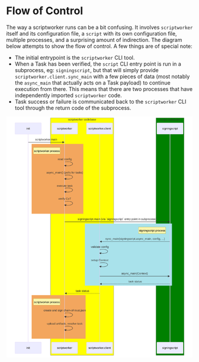 # Flow of Control

The way a scriptworker runs can be a bit confusing. It involves `scriptworker` itself and its configuration file, a `script` with its own configuration file, multiple processes, and a surprising amount of indirection. The diagram below attempts to show the flow of control. A few things are of special note:

* The initial entrypoint is the `scriptworker` CLI tool.
* When a Task has been verified, the `script` CLI entry point is run in a subprocess, eg: `signingscript`, but that will simply provide `scriptworker.client.sync_main` with a few pieces of data (most notably the `async_main` that actually acts on a Task payload) to continue execution from there. This means that there are two processes that have independently imported `scriptworker` code.
* Task success or failure is communicated back to the `scriptworker` CLI tool through the return code of the subprocess.

![scriptworker flow of control](flow_of_control.svg)
